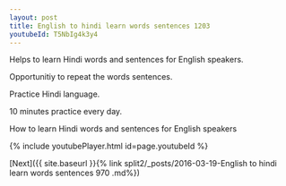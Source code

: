 ```yaml
---
layout: post
title: English to hindi learn words sentences 1203 
youtubeId: T5NbIg4k3y4
---
```

 
 
Helps to learn Hindi words and sentences for English speakers.

Opportunitiy to repeat the words sentences. 

Practice Hindi language. 
 
10 minutes practice every day. 
 
How to learn Hindi words and sentences for English speakers 
 
{% include youtubePlayer.html id=page.youtubeId %}
 
 
[Next]({{ site.baseurl }}{% link  split2/_posts/2016-03-19-English to hindi learn words sentences 970 .md%})
 
